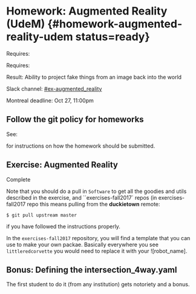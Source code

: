 # Homework: Augmented Reality (UdeM) {#homework-augmented-reality-udem status=ready}

<div class='requirements' markdown='1'>

Requires: [](#introduction_to_ros)

Requires: [](#camera-calib)

Result: Ability to project fake things from an image back into the world


</div>

Slack channel: [#ex-augmented_reality](https://duckietown.slack.com/messages/C7MGCRSMS)

Montreal deadline: Oct 27, 11:00pm

## Follow the git policy for homeworks

See: [](#git-policy-homeworks)

for instructions on how the homework should be submitted.


## Exercise: Augmented Reality

Complete [](#exercise-augmented-reality)

Note that you should do a pull in `Software` to get all the goodies and utils described in the exercise,  and ``exercises-fall2017` repos (in exercises-fall2017 repo this means pulling from the **duckietown** remote:

    $ git pull upstream master

if you have followed the instructions properly.

In the `exercises-fall2017` repository, you will find a template that you can use to make your own packae. Basically everywhere you see `littleredcorvette` you would need to replace it with your ![robot_name].


## Bonus: Defining the intersection_4way.yaml

The first student to do it (from any institution) gets notoriety and a bonus. 
